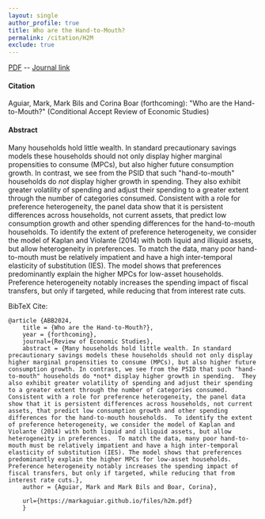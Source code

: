 ```yaml
---
layout: single 
author_profile: true 
title: Who are the Hand-to-Mouth? 
permalink: /citation/H2M
exclude: true
---
```


[PDF](https://markaguiar.github.io/files/h2m.pdf) -- [Journal link](https://www.restud.com/accepted-papers/)
#### Citation

Aguiar, Mark, Mark Bils and Corina Boar (forthcoming): "Who are the Hand-to-Mouth?" (Conditional Accept Review of Economic Studies)

#### Abstract

Many households hold little wealth. In standard precautionary savings models these households should not only display higher marginal propensities to consume (MPCs), but also higher future consumption growth. In contrast, we see from the PSID that such "hand-to-mouth" households do *not* display higher growth in spending.  They also exhibit greater volatility of spending and adjust their spending to a greater extent through the number of categories consumed.  Consistent with a role for preference heterogeneity, the panel data show that it is persistent differences across households, not current assets, that predict low consumption growth and other spending differences for the hand-to-mouth households.  To identify the extent of preference heterogeneity, we consider the model of Kaplan and Violante (2014) with both liquid and illiquid assets, but allow heterogeneity in preferences.  To match the data, many poor hand-to-mouth must be relatively impatient and have a high inter-temporal elasticity of substitution (IES). The model shows that preferences predominantly explain the higher MPCs for low-asset households. Preference heterogeneity notably increases the spending impact of fiscal transfers, but only if targeted, while reducing that from interest rate cuts.


BibTeX Cite:

	@article {ABB2024,
		title = {Who are the Hand-to-Mouth?},
		year = {forthcoming},
		journal={Review of Economic Studies},
		abstract = {Many households hold little wealth. In standard precautionary savings models these households should not only display higher marginal propensities to consume (MPCs), but also higher future consumption growth. In contrast, we see from the PSID that such "hand-to-mouth" households do *not* display higher growth in spending.  They also exhibit greater volatility of spending and adjust their spending to a greater extent through the number of categories consumed.  Consistent with a role for preference heterogeneity, the panel data show that it is persistent differences across households, not current assets, that predict low consumption growth and other spending differences for the hand-to-mouth households.  To identify the extent of preference heterogeneity, we consider the model of Kaplan and Violante (2014) with both liquid and illiquid assets, but allow heterogeneity in preferences.  To match the data, many poor hand-to-mouth must be relatively impatient and have a high inter-temporal elasticity of substitution (IES). The model shows that preferences predominantly explain the higher MPCs for low-asset households. Preference heterogeneity notably increases the spending impact of fiscal transfers, but only if targeted, while reducing that from interest rate cuts.},
		author = {Aguiar, Mark and Mark Bils and Boar, Corina},
		
		url={https://markaguiar.github.io/files/h2m.pdf}
		}